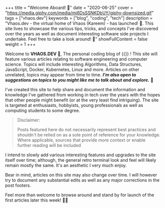 +++
title = "Welcome Aboard! 🚀"
date = "2020-06-25"
cover = "https://media.giphy.com/media/mi6DsSSNKDbUY/giphy-downsized.gif"
tags = ["vhaos.dev"]
keywords = ["blog", "coding", "tech"]
description = "Vhaos.dev - the virtual home of Vhaos (Kareem) - has launched! 🎉. This site lives to showcase the various tips, tricks, and concepts I've discovered over the years as well as document interesting software side projects I undertake. Feel free to take a look around! 🔎"
showFullContent = false
weight = 1
+++

Welcome to **VHAOS.DEV** 🙋, The personal coding blog of {{<fancylink href="http://twitter.com/kareemdagg" label="Kareem">}} ! This site will feature various articles relating to software engineering and computer science. Topics will include interesting Algorithms, Data Structures, JavaScript, Docker, Kubernetes, Linux and more. Articles on other unrelated, topics may appear from time to time. **_I'm also open to suggestions on topics to you might like me to talk about and explore._** 📩

I've created this site to help share and document the information and knowledge I’ve gathered from working in tech over the years with the hopes that other people might benefit (or at the very least find intriguing). The site is targeted at enthusiasts, hobbyists, young professionals as well as computing students to some degree. 

> Disclaimer:
>
> Posts featured here do not necessarily represent best practices and shouldn't be relied on as a sole point of reference for your knowledge. Where applicable, sources that provide more context or enable further reading will be included

I intend to slowly add various interesting features and upgrades to the site itself over time; although, the general retro terminal look and feel will likely remain mostly the same. It's an aesthetic I very much enjoy.  

Bear in mind, articles on this site may also change over time. I will however try to document any substantial edits as well as any major corrections in the post footers.

Feel more than welcome to browse around and stand by for launch of the first articles later this week! 👩‍🚀 